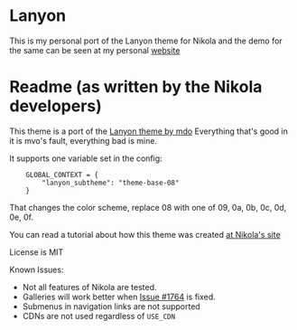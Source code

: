 # Lanyon

This is my personal port of the Lanyon theme for Nikola and the demo for the same can be seen at my personal [website](https://mrinalpurohit.in)

# Readme (as written by the Nikola developers)

This theme is a port of the [Lanyon theme by mdo](http://lanyon.getpoole.com/) Everything that's good in it
is mvo's fault, everything bad is mine.

It supports one variable set in the config:

```
    GLOBAL_CONTEXT = {
        "lanyon_subtheme": "theme-base-08"
    }
```

That changes the color scheme, replace 08 with one of 09, 0a, 0b, 0c, 0d, 0e, 0f.

You can read a tutorial about how this theme was created [at Nikola's site](https://getnikola.com/creating-a-theme.html)

License is MIT

Known Issues:

* Not all features of Nikola are tested.
* Galleries will work better when [Issue #1764](https://github.com/getnikola/nikola/issues/1764) is fixed.
* Submenus in navigation links are not supported
* CDNs are not used regardless of ``USE_CDN``
